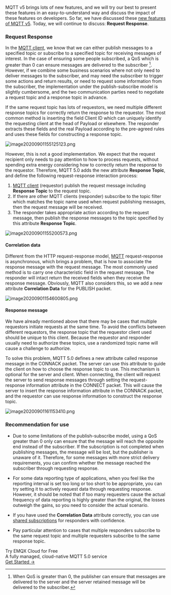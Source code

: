 MQTT v5 brings lots of new features, and we will try our best to present these features in an easy-to-understand way and discuss the impact of these features on developers. So far, we have discussed these [new features of MQTT v5](https://www.emqx.com/en/mqtt/mqtt5). Today, we will continue to discuss: **Request Response**.

### Request Response

In the [MQTT client](https://www.emqx.com/en/blog/mqtt-client-tools), we know that we can either publish messages to a specified topic or subscribe to a specified topic for receiving messages of interest. In the case of ensuring some people subscribed, a QoS which is greater than 0 can ensure messages are delivered to the subscriber [^1]. However, if we combine some business scenarios where not only need to deliver messages to the subscriber, and may need the subscriber to trigger some actions and return results, or need to request some information from the subscriber, the implementation under the publish-subscribe model is slightly cumbersome, and the two communication parties need to negotiate a request topic and a response topic in advance.

If the same request topic has lots of requestors, we need multiple different response topics for correctly return the response to the requestor. The most common method is inserting the field Client ID which can uniquely identify the requesting client at the head of Payload or elsewhere. The responder extracts these fields and the real Payload according to the pre-agreed rules and uses these fields for constructing a response topic.

![image20200901155125123.png](https://assets.emqx.com/images/b6f86c4ee3f7140bde66235cf65eb36a.png)

However, this is not a good implementation. We expect that the request recipient only needs to pay attention to how to process requests, without spending extra energy considering how to correctly return the response to the requestor. Therefore, MQTT 5.0 adds the new attribute **Response Topic**, and define the following request-response interaction process:

1. [MQTT client](https://www.emqx.com/en/blog/mqtt-client-tools) (requestor) publish the request message including **Response Topic** to the request topic.
2. If there are other MQTT clients (responder) subscribe to the topic filter which matches the topic name used when request publishing messages, then the request message will be received.
3. The responder takes appropriate action according to the request message, then publish the response messages to the topic specified by this attribute **Response Topic**.

![image20200901155200573.png](https://assets.emqx.com/images/b1d14036452acced378d1e0c1d66188b.png)

#### Correlation data

Different from the HTTP request-response model, [MQTT](https://www.emqx.com/en/mqtt-guide) request-response is asynchronous, which brings a problem, that is how to associate the response message with the request message. The most commonly used method is to carry one characteristic field in the request message. The responder will intact return the received fields when they receive the response message. Obviously, MQTT also considers this, so we add a new attribute **Correlation Data** for the PUBLISH packet.

![image20200901154600805.png](https://assets.emqx.com/images/d624fb3a3061f043f32ae02338f635a0.png)

#### Response message

We have already mentioned above that there may be cases that multiple requestors initiate requests at the same time. To avoid the conflicts between different requestors, the response topic that the requestor client used should be unique to this client. Because the requestor and responder usually need to authorize these topics, use a randomized topic name will cause a challenge to authorize.

To solve this problem, MQTT 5.0 defines a new attribute called response message in the CONNACK packet. The server can use this attribute to guide the client on how to choose the response topic to use. This mechanism is optional for the server and client. When connecting, the client will request the server to send response messages through setting the request-response information attribute in the CONNECT packet. This will cause the server to insert the response information attribute in the CONNACK packet, and the requestor can use response information to construct the response topic.

![image20200901161153410.png](https://assets.emqx.com/images/e47ab01f85fa153f4ad57b49dd1d91ec.png)

### Recommendation for use

- Due to some limitations of the publish-subscribe model, using a QoS greater than 0 only can ensure that the message will reach the opposite end instead of the subscriber. If the subscription is not completed when publishing messages, the message will be lost, but the publisher is unaware of it. Therefore, for some messages with more strict delivery requirements, you can confirm whether the message reached the subscriber through requesting response.

- For some data reporting type of applications, when you feel like the reporting interval is set too long or too short to be appropriate, you can try setting it to actively request data through requesting response. However, it should be noted that if too many requesters cause the actual frequency of data reporting is highly greater than the original, the losses outweigh the gains, so you need to consider the actual scenario.

- If you have used the **Correlation Data** attribute correctly, you can use [shared subscriptions](https://www.emqx.com/en/blog/introduction-to-mqtt5-protocol-shared-subscription) for responders with confidence.
- Pay particular attention to cases that multiple responders subscribe to the same request topic and multiple requesters subscribe to the same response topic.

[^1]: When QoS is greater than 0, the publisher can ensure that messages are delivered to the server and the server retained message will be delivered to the subscriber.


<section class="promotion">
    <div>
        Try EMQX Cloud for Free
        <div class="is-size-14 is-text-normal has-text-weight-normal">A fully managed, cloud-native MQTT 5.0 service</div>
    </div>
    <a href="https://accounts.emqx.com/signup?continue=https://cloud-intl.emqx.com/console/deployments/0?oper=new" class="button is-gradient px-5">Get Started →</a >
</section>
